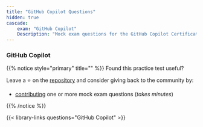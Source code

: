 ```yaml
---
title: "GitHub Copilot Questions"
hidden: true
cascade:
    exam: "GitHub Copilot"
    Description: "Mock exam questions for the GitHub Copilot Certification Exam."
---
```


### GitHub Copilot

{{% notice style="primary" title="" %}}
Found this practice test useful?

Leave a &#x2B50; on the [repository](https://github.com/FidelusAleksander/ghcertified) and consider giving back to the community by:
- [contributing](https://github.com/FidelusAleksander/ghcertified/blob/master/CONTRIBUTING.md) one or more mock exam questions (*takes minutes*)

{{% /notice %}}

{{< library-links questions="GitHub Copilot" >}}
